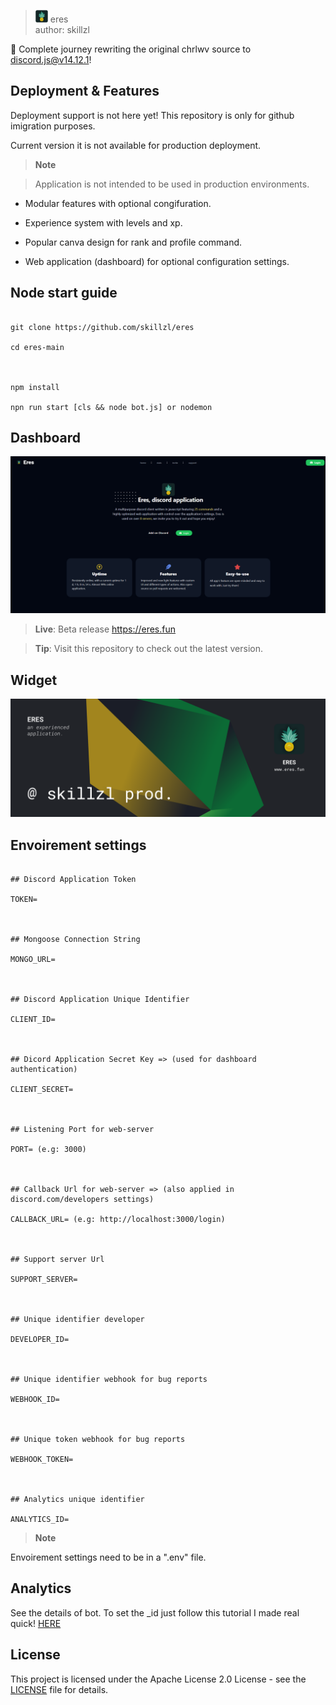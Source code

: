 
  

> <img src="./assets/eres-crop.png"  width="20"> eres<br/> author: skillzl

  

🍍 Complete journey rewriting the original chrlwv source to discord.js@v14.12.1!

  

## Deployment & Features

Deployment support is not here yet! This repository is only for github imigration purposes.

  

Current version it is not available for production deployment.

  

> **Note**

> Application is not intended to be used in production environments.

  

- Modular features with optional congifuration.

- Experience system with levels and xp.

- Popular canva design for rank and profile command.

- Web application (dashboard) for optional configuration settings.

## Node start guide

  

```

git clone https://github.com/skillzl/eres

cd eres-main

  

npm install

npn run start [cls && node bot.js] or nodemon

```

## Dashboard

<img  src="./assets/github/dashboard.png"  width="1042">

  

> **Live**: Beta release https://eres.fun

> **Tip**: Visit this repository to check out the latest version.

  

## Widget

<a  href="https://eres.fun" ><img  src="./assets/github/eres-widget.png"  width="512"><a/>

  

## Envoirement settings

  

```

## Discord Application Token

TOKEN=

  

## Mongoose Connection String

MONGO_URL=

  

## Discord Application Unique Identifier

CLIENT_ID=

  

## Dicord Application Secret Key => (used for dashboard authentication)

CLIENT_SECRET=

  

## Listening Port for web-server

PORT= (e.g: 3000)

  

## Callback Url for web-server => (also applied in discord.com/developers settings)

CALLBACK_URL= (e.g: http://localhost:3000/login)

  

## Support server Url

SUPPORT_SERVER=

  

## Unique identifier developer

DEVELOPER_ID=

  

## Unique identifier webhook for bug reports

WEBHOOK_ID=

  

## Unique token webhook for bug reports

WEBHOOK_TOKEN=

  

## Analytics unique identifier

ANALYTICS_ID=

```

> **Note**

Envoirement settings need to be in a ".env" file.

## Analytics

See the details of bot.
To set the  _id just follow this tutorial I made real quick!
[HERE](./GITHUB/ANALYTICS.md)

## License

This project is licensed under the Apache License 2.0 License - see the [LICENSE](https://github.com/skillzl/eres/blob/main/LICENSE) file for details.